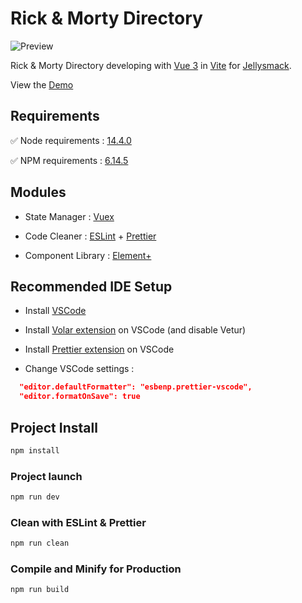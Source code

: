 # Rick & Morty Directory

![Preview](https://dl.airtable.com/.attachments/049b90b99246e3e4459024609493306a/0ba41430/ui-1.png)

Rick & Morty Directory developing with [Vue 3](https://vuejs.org/) in [Vite](https://vitejs.dev/) for [Jellysmack](https://jellysmack.com/).

View the [Demo](https://jellysmack.netlify.app/characters)

## Requirements

✅ Node requirements : [14.4.0](https://nodejs.org/en/)

✅ NPM requirements : [6.14.5](https://docs.npmjs.com/downloading-and-installing-node-js-and-npm)

## Modules

- State Manager : [Vuex](https://vuex.vuejs.org/)

- Code Cleaner : [ESLint](https://eslint.org/) + [Prettier](https://prettier.io/)

- Component Library : [Element+](https://element-plus.org/)

## Recommended IDE Setup

- Install [VSCode](https://code.visualstudio.com/)

- Install [Volar extension](https://marketplace.visualstudio.com/items?itemName=johnsoncodehk.volar) on VSCode (and disable Vetur)

- Install [Prettier extension](https://marketplace.visualstudio.com/items?itemName=esbenp.prettier-vscode) on VSCode

- Change VSCode settings :

```json
  "editor.defaultFormatter": "esbenp.prettier-vscode",
  "editor.formatOnSave": true
```

## Project Install

```sh
npm install
```

### Project launch

```sh
npm run dev
```

### Clean with ESLint & Prettier

```sh
npm run clean
```

### Compile and Minify for Production

```sh
npm run build
```
